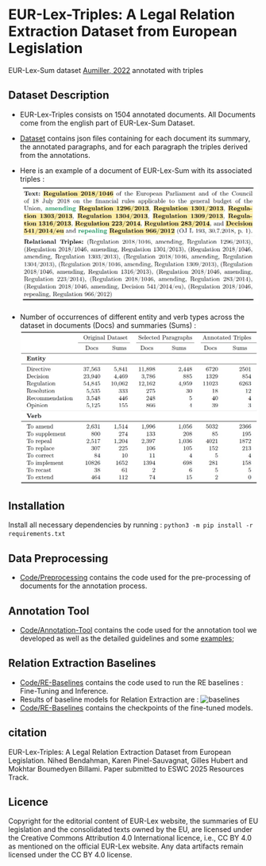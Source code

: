 # EUR-Lex-Triples: A Legal Relation Extraction Dataset from European Legislation
EUR-Lex-Sum dataset [Aumiller, 2022](https://aclanthology.org/2022.emnlp-main.519.pdf) annotated with triples

## Dataset Description
* EUR-Lex-Triples consists on 1504 annotated documents. All Documents come from the english part of EUR-Lex-Sum Dataset.
* [Dataset](Dataset) contains json files containing for each document its summary, the annotated paragraphs, and for each paragraph the triples derived from the annotations.

* Here is an example of a document of EUR-Lex-Sum with its associated triples : ![Here is an example of EUR-Lex-Triples](EUR-Lex-Triples-Examples.jpg)

* Number of occurrences of different entity and verb types across the dataset in documents (Docs) and summaries (Sums) : ![Here is an example of EUR-Lex-Triples](Entities-Verbs.jpg)
  
## Installation
Install all necessary dependencies by running : 
``` python3 -m pip install -r requirements.txt ```

## Data Preprocessing
* [Code/Preprocessing](Code/Preprocessing) contains the code used for the pre-processing of documents for the annotation process.
  
## Annotation Tool
* [Code/Annotation-Tool](Code/Annotation-Tool) contains the code used for the annotation tool we developed as well as the detailed guidelines and some [examples](Code/Annotation-Tool/examples.pdf);
   
## Relation Extraction Baselines
* [Code/RE-Baselines](Code/RE-Baselines) contains the code used to run the RE baselines : Fine-Tuning and Inference.
* Results of baseline models for Relation Extraction are : ![baselines](baselines.jpg)
* [Code/RE-Baselines](Code/RE-Baselines/Checlpoints) contains the checkpoints of the fine-tuned models.
## citation
EUR-Lex-Triples: A Legal Relation Extraction Dataset from European Legislation. Nihed Bendahman, Karen Pinel-Sauvagnat, Gilles Hubert and Mokhtar Boumedyen Billami.
Paper submitted to ESWC 2025 Resources Track.
## Licence
Copyright for the editorial content of EUR-Lex website, the summaries of EU legislation and the consolidated texts owned by the EU, are licensed under the Creative Commons Attribution 4.0 International licence, i.e., CC BY 4.0 as mentioned on the official EUR-Lex website. Any data artifacts remain licensed under the CC BY 4.0 license.
